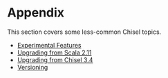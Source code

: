 # Appendix

This section covers some less-common Chisel topics.

* [Experimental Features](appendix/experimental-features)
* [Upgrading from Scala 2.11](appendix/upgrading-from-scala-2-11)
* [Upgrading from Chisel 3.4](appendix/upgrading-from-chisel-3-4)
* [Versioning](appendix/versioning)
